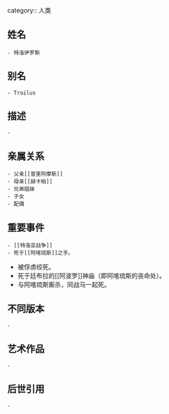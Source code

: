 category:: 人类
## 姓名
	- 特洛伊罗斯
## 别名
	- Troilus
## 描述
	-
## 亲属关系
	- 父亲[[普里阿摩斯]]
	- 母亲[[赫卡柏]]
	- 兄弟姐妹
	- 子女
	- 配偶
## 重要事件
	- [[特洛亚战争]]
	- 死于[[阿喀琉斯]]之手。
   - 被俘虏绞死。
   - 死于廷布拉的[[阿波罗]]神庙（即阿喀琉斯的丧命处）。
   - 与阿喀琉斯厮杀，同战马一起死。
## 不同版本
	-
## 艺术作品
	-
## 后世引用
	-
